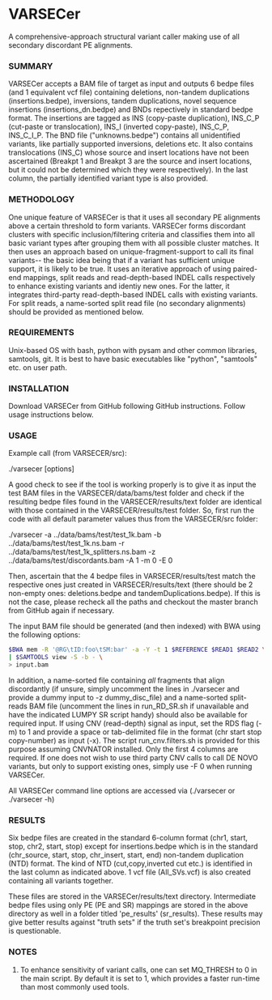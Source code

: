 # VARSECer
A comprehensive-approach structural variant caller making use of all secondary discordant PE alignments.

### SUMMARY

VARSECer accepts a BAM file of target as input and outputs 6 bedpe files (and 1 equivalent vcf file) containing deletions, non-tandem duplications (insertions.bedpe), inversions, tandem duplications, novel sequence insertions (insertions_dn.bedpe) and BNDs repectively in standard bedpe format. The insertions are tagged as INS (copy-paste duplication), INS_C_P (cut-paste or translocation), INS_I (inverted copy-paste), INS_C_P, INS_C_I_P. The BND file ("unknowns.bedpe") contains all unidentified variants, like partially supported inversions, deletions etc. It also contains translocations (INS_C) whose source and insert locations have not been ascertained (Breakpt 1 and Breakpt 3 are the source and insert locations, but it could not be determined which they were respectively). In the last column, the partially identified variant type is also provided.

### METHODOLOGY

One unique feature of VARSECer is that it uses all secondary PE alignments above a certain threshold to form variants. VARSECer forms discordant clusters with specific inclusion/filtering criteria and classifies them into all basic variant types after grouping them with all possible cluster matches. It then uses an approach based on unique-fragment-support to call its final variants-- the basic idea being that if a variant has sufficient unique support, it is likely to be true. It uses an iterative approach of using paired-end mappings, split reads and read-depth-based INDEL calls respectively to enhance existing variants and identiy new ones. For the latter, it integrates third-party read-depth-based INDEL calls with existing variants. For split reads, a name-sorted split read file (no secondary alignments) should be provided as mentioned below.

### REQUIREMENTS

Unix-based OS with bash, python with pysam and other common libraries, samtools, git. It is best to have basic executables like "python", "samtools" etc. on user path. 

### INSTALLATION

Download VARSECer from GitHub following GitHub instructions. Follow usage instructions below. 

### USAGE

Example call (from VARSECER/src):

./varsecer [options]

A good check to see if the tool is working properly is to give it as input the test BAM files in the VARSECER/data/bams/test folder and check if the resulting bedpe files found in the VARSECER/results/text folder are identical with those contained in the VARSECER/results/test folder. So, first run the code with all default parameter values thus from the VARSECER/src folder:

./varsecer -a ../data/bams/test/test_1k.bam -b ../data/bams/test/test_1k.ns.bam -r ../data/bams/test/test_1k_splitters.ns.bam -z ../data/bams/test/discordants.bam -A 1 -m 0 -E 0

Then, ascertain that the 4 bedpe files in VARSECER/results/test match the respective ones just created in VARSECER/results/text (there should be 2 non-empty ones: deletions.bedpe and tandemDuplications.bedpe). If this is not the case, please recheck all the paths and checkout the master branch from GitHub again if necessary.

The input BAM file should be generated (and then indexed) with BWA using the following options:

```bash
$BWA mem -R '@RG\tID:foo\tSM:bar' -a -Y -t 1 $REFERENCE $READ1 $READ2 \
| $SAMTOOLS view -S -b - \
> input.bam
```

In addition, a name-sorted file containing *all* fragments that align discordantly (if unsure, simply uncomment the lines in ./varsecer and provide a dummy input to -z dummy_disc_file) and a name-sorted split-reads BAM file (uncomment the lines in run_RD_SR.sh if unavailable and have the indicated LUMPY SR script handy) should also be available for required input. If using CNV (read-depth) signal as input, set the RDS flag (-m) to 1 and provide a space or tab-delimited file in the format (chr start stop copy-number) as input (-x). The script run_cnv.filters.sh is provided for this purpose assuming CNVNATOR installed. Only the first 4 columns are required. If one does not wish to use third party CNV calls to call DE NOVO variants, but only to support existing ones, simply use -F 0 when running VARSECer.

All VARSECer command line options are accessed via (./varsecer or ./varsecer -h)

### RESULTS

Six bedpe files are created in the standard 6-column format (chr1, start, stop, chr2, start, stop) except for insertions.bedpe which is in the standard (chr_source, start, stop, chr_insert, start, end) non-tandem duplication (NTD) format. The kind of NTD (cut,copy,inverted cut etc.) is identified in the last column as indicated above. 1 vcf file (All_SVs.vcf) is also created containing all variants together.

These files are stored in the VARSECer/results/text directory. Intermediate bedpe files using only PE (PE and SR) mappings are stored in the above directory as well in a folder titled 'pe_results' (sr_results). These results may give better results against "truth sets" if the truth set's breakpoint precision is questionable.

### NOTES

1. To enhance sensitivity of variant calls, one can set MQ_THRESH to 0 in the main script. By default it is set to 1, which provides a faster run-time than most commonly used tools.
